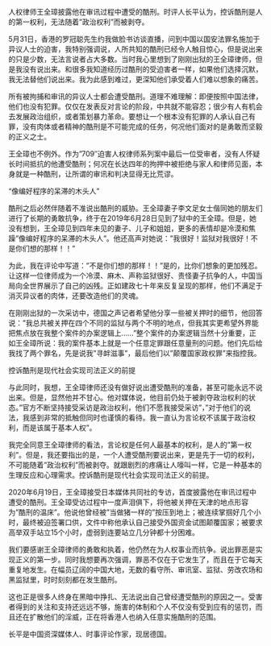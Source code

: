 人权律师王全璋披露他在审讯过程中遭受的酷刑。时评人长平认为，控诉酷刑是人的第一权利，无法随着&#8221;政治权利&#8221;而被剥夺。

5月31日，香港的罗冠聪先生约我做脸书访谈直播，问到中国以国安法罪名施加于异议人士的迫害，我特别强调说，人所共知的酷刑已经令人触目惊心，但是说出来的只是少数，无法言说者占大多数。当时我心里想到了刚刚出狱的王全璋律师，但是我没有说出来。和很多我知道经历过酷刑的受迫害者一样，如果他们选择沉默，我无法替他们说出来。我为此感到难过，更深知他们承受着人们难以想象的痛苦。 

所有被拘捕和审讯的异议人士都会遭受酷刑。道理不难理解：即便按照中国法律，他们也没有犯罪。仅仅在发表反对言论的阶段，中共就不能容忍；很少有人有机会去发展政治组织，或者策划暴力革命。要想让一个根本没有犯罪的人承认自己有罪，没有肉体或者精神的酷刑是不可能完成的任务，何况他们面对的是勇敢而坚毅的正义之士。

王全璋也不例外。作为&#8221;709&#8243;迫害人权律师系列案中最后一位受审者，没有人怀疑长时间抵抗的他遭受酷刑；何况在长达四年的拘押中被拒绝与家人和律师见面，本身就是一种酷刑，让所谓的审讯和判决显得无比荒谬。

&#8220;像编好程序的呆滞的木头人&#8221;

酷刑之后必然伴随着不准说出酷刑的威胁。王全璋妻子李文足女士偕同她的朋友们进行了长期的勇敢抗争，终于在2019年6月28日见到了狱中的王全璋。但是，她没有想到，王全璋见到四年未见的妻子、儿子和姐姐，更多的表情却是冷漠和焦躁&#8221;像编好程序的呆滞的木头人&#8221;。他还高声对她说：&#8221;我很好！监狱对我很好！不是你们想的那样！！&#8221;

为此，我在评论中写道：&#8221;不是你们想的那样！！&#8221;是的，比你们想象的更加残忍。让这样一位律师成为一个冷漠、麻木、声称监狱很好、责怪妻子抗争的人，中国当局向全世界展示了自己的凶残。正如建政七十年来反复呈现的那样，他们不满足于消灭异议者的肉体，还要改造他们的灵魂。

在刚刚出狱的一次采访中，德国之声记者希望他分享一些被关押时的细节，他回答说：&#8221;我总共被关押在四个不同的监狱与两个不明的地点，但我其实更希望外界能把焦点放在我整个案件的办案逻辑上……&#8221;整个案件的办案逻辑当然十分重要，正如王全璋所说：我的案件基本上就是一个任意定罪跟任意量刑的问题。他们先后给我找了两个罪名，先是说我&#8221;寻衅滋事&#8221;，最后他们以&#8221;颠覆国家政权罪&#8221;来指控我。

控诉酷刑是现代社会实现司法正义的前提

与此同时，我想，王全璋律师还没有做好说出遭受酷刑的准备，甚至可能永远不说出来。但是，显然他并不甘心。他对媒体说，他目前仍处于被剥夺政治权利的状态。&#8221;官方不断坚持接受采访是政治权利，他们不愿我接受采访&#8221;，&#8221;对于他们的说法，我感到非常的抵触但同时也谨慎的看待。我一直认为言论权不该属于政治权利，而是该属于基本人权&#8221;。

我完全同意王全璋律师的看法，言论权是任何人最基本的权利，是人的&#8221;第一权利&#8221;。但是，我还要指出的是，一个人遭受酷刑要说出来，更是先于一切的权利，不可能随着&#8221;政治权利&#8221;而被剥夺。就跟剧烈的疼痛让人嚎叫一样，它是一种基本的生理反应和心理需求。控诉酷刑是现代社会实现司法正义的前提。

2020年6月19日，王全璋接受日本媒体共同社的专访，首度披露他在审讯过程中遭受的酷刑。王全璋受访过程中一度声泪俱下，将他被关押在天津的地点形容为&#8221;酷刑的温床&#8221;。他说他曾经被&#8221;当做猪一样的&#8221;按压到地上；被连续掌掴好几个小时，最终被迫签署口供，文件中称他承认自己接受外国资金试图颠覆国家；被要求高举双手站立15个小时，虚弱到连要站立几分钟都十分困难。

我们要感谢王全璋律师的勇敢和执着，他仍然在为人权事业而抗争。说出罪恶是实现正义的第一步。同时我想要再次强调，罪恶不仅在于它发生了，而且在于它每天重复地发生。在幅员辽阔的中国大地，无数的看守所、审讯室、监狱、劳改农场和黑监狱里，时时刻刻都在发生酷刑。

这也正是很多人终身在黑暗中挣扎、无法说出自己曾经遭受酷刑的原因之一。受害者得到的关注和支持还远远不够，施害的体制和个人不仅没有受到应有的惩罚，而且还在扩散他们的淫威，正在将香港人也纳入任意实施酷刑的范围。

长平是中国资深媒体人、时事评论作家，现居德国。 


